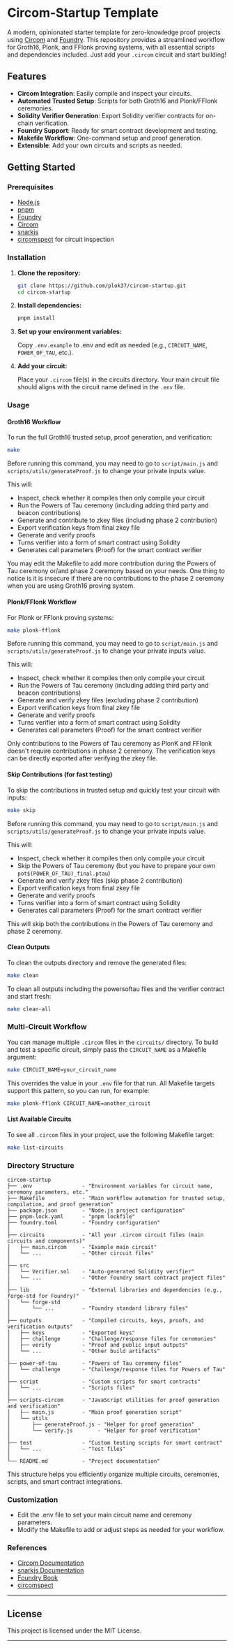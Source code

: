 # Circom-Startup Template

A modern, opinionated starter template for zero-knowledge proof projects using [Circom](https://docs.circom.io/) and [Foundry](https://book.getfoundry.sh/). This repository provides a streamlined workflow for Groth16, Plonk, and FFlonk proving systems, with all essential scripts and dependencies included. Just add your `.circom` circuit and start building!

## Features

- **Circom Integration**: Easily compile and inspect your circuits.
- **Automated Trusted Setup**: Scripts for both Groth16 and Plonk/FFlonk ceremonies.
- **Solidity Verifier Generation**: Export Solidity verifier contracts for on-chain verification.
- **Foundry Support**: Ready for smart contract development and testing.
- **Makefile Workflow**: One-command setup and proof generation.
- **Extensible**: Add your own circuits and scripts as needed.

## Getting Started

### Prerequisites

- [Node.js](https://nodejs.org/)
- [pnpm](https://pnpm.io/installation)
- [Foundry](https://book.getfoundry.sh/getting-started/installation)
- [Circom](https://docs.circom.io/getting-started/installation/)
- [snarkjs](https://github.com/iden3/snarkjs)
- [circomspect](https://github.com/trailofbits/circomspect) for circuit inspection

### Installation

1. **Clone the repository:**
   ```bash
   git clone https://github.com/plok37/circom-startup.git
   cd circom-startup
   ```

2. **Install dependencies:**
   ```bash
   pnpm install
   ```

3. **Set up your environment variables:**
   
   Copy `.env.example` to .env and edit as needed (e.g., `CIRCUIT_NAME`, `POWER_OF_TAU`, etc.).

4. **Add your circuit:**
   
   Place your `.circom` file(s) in the circuits directory. Your main circuit file should aligns with the circuit name defined in the `.env` file.


### Usage

#### Groth16 Workflow

To run the full Groth16 trusted setup, proof generation, and verification:

```bash
make
```

Before running this command, you may need to go to `script/main.js` and `scripts/utils/generateProof.js` to change your private inputs value.

This will:
- Inspect, check whether it compiles then only compile your circuit
- Run the Powers of Tau ceremony (including adding third party and beacon contributions)
- Generate and contribute to zkey files (including phase 2 contribution)
- Export verification keys from final zkey file
- Generate and verify proofs
- Turns verifier into a form of smart contract using Solidity
- Generates call parameters (Proof) for the smart contract verifier

You may edit the Makefile to add more contribution during the Powers of Tau ceremony or/and phase 2 ceremony based on your needs. One thing to notice is it is insecure if there are no contributions to the phase 2 ceremony when you are using Groth16 proving system.

#### Plonk/FFlonk Workflow

For Plonk or FFlonk proving systems:

```bash
make plonk-fflonk
```

Before running this command, you may need to go to `script/main.js` and `scripts/utils/generateProof.js` to change your private inputs value.

This will:
- Inspect, check whether it compiles then only compile your circuit
- Run the Powers of Tau ceremony (including adding third party and beacon contributions)
- Generate and verify zkey files (excluding phase 2 contribution)
- Export verification keys from final zkey file
- Generate and verify proofs
- Turns verifier into a form of smart contract using Solidity
- Generates call parameters (Proof) for the smart contract verifier

Only contributions to the Powers of Tau ceremony as PlonK and FFlonk doesn't require contributions in phase 2 ceremony. The verification keys can be directly exported after verifying the zkey file.

#### Skip Contributions (for fast testing)

To skip the contributions in trusted setup and quickly test your circuit with inputs:

```bash
make skip
```

Before running this command, you may need to go to `script/main.js` and `scripts/utils/generateProof.js` to change your private inputs value.

This will:
- Inspect, check whether it compiles then only compile your circuit
- Skip the Powers of Tau ceremony (but you have to prepare your own `pot$(POWER_OF_TAU)_final.ptau`)
- Generate and verify zkey files (skip phase 2 contribution)
- Export verification keys from final zkey file
- Generate and verify proofs
- Turns verifier into a form of smart contract using Solidity
- Generates call parameters (Proof) for the smart contract verifier

This will skip both the contributions in the Powers of Tau ceremony and phase 2 ceremony.

#### Clean Outputs

To clean the outputs directory and remove the generated files:

```bash
make clean
```

To clean all outputs including the powersoftau files and the verifier contract and start fresh:

```bash
make clean-all
```

### Multi-Circuit Workflow

You can manage multiple `.circom` files in the `circuits/` directory. To build and test a specific circuit, simply pass the `CIRCUIT_NAME` as a Makefile argument:

```bash
make CIRCUIT_NAME=your_circuit_name
```

This overrides the value in your `.env` file for that run. All Makefile targets support this pattern, so you can run, for example:

```bash
make plonk-fflonk CIRCUIT_NAME=another_circuit
```

#### List Available Circuits

To see all `.circom` files in your project, use the following Makefile target:

```bash
make list-circuits
```

### Directory Structure

```
circom-startup
├── .env                - "Environment variables for circuit name, ceremony parameters, etc."
├── Makefile            - "Main workflow automation for trusted setup, compilation, and proof generation"
├── package.json        - "Node.js project configuration"
├── pnpm-lock.yaml      - "pnpm lockfile"
├── foundry.toml        - "Foundry configuration"
│
├── circuits            - "All your .circom circuit files (main circuits and components)"
│   ├── main.circom     - "Example main circuit"
│   └── ...             - "Other circuit files"
│
├── src
│   └── Verifier.sol    - "Auto-generated Solidity verifier"
|   └── ...             - "Other Foundry smart contract project files"
│
├── lib                 - "External libraries and dependencies (e.g., forge-std for Foundry)"
│   └── forge-std
│       └── ...         - "Foundry standard library files"
│
├── outputs             - "Compiled circuits, keys, proofs, and verification outputs"
│   ├── keys            - "Exported keys"
│   ├── challenge       - "Challenge/response files for ceremonies"
│   ├── verify          - "Proof and public input outputs"
│   └── ...             - "Other build artifacts"
│
├── power-of-tau        - "Powers of Tau ceremony files"
│   └── challenge       - "Challenge/response files for Powers of Tau"
│
├── script              - "Custom scripts for smart contracts"
│   └── ...             - "Scripts files"
│
├── scripts-circom      - "JavaScript utilities for proof generation and verification"
│   ├── main.js         - "Main proof generation script"
│   └── utils
│       ├── generateProof.js - "Helper for proof generation"
│       └── verify.js        - "Helper for proof verification"
│
├── test                - "Custom testing scripts for smart contract"
│   └── ...             - "Test files"
│
└── README.md           - "Project documentation"
```

This structure helps you efficiently organize multiple circuits, ceremonies, scripts, and smart contract integrations.

### Customization

- Edit the .env file to set your main circuit name and ceremony parameters.
- Modify the Makefile to add or adjust steps as needed for your workflow.

### References

- [Circom Documentation](https://docs.circom.io/)
- [snarkjs Documentation](https://github.com/iden3/snarkjs)
- [Foundry Book](https://book.getfoundry.sh/)
- [circomspect](https://github.com/trailofbits/circomspect)

---

## License

This project is licensed under the MIT License.

---